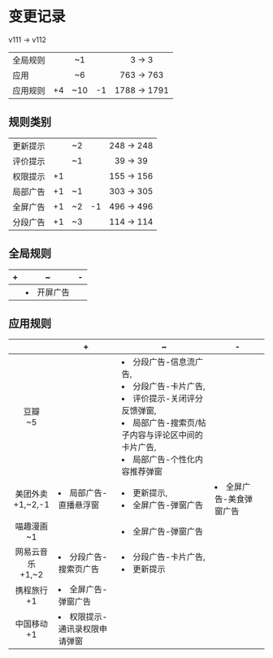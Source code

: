 # 变更记录

v111 -> v112

||||||
|-|:-:|:-:|:-:|:-:|
|全局规则||~1||3 -> 3|
|应用||~6||763 -> 763|
|应用规则|+4|~10|-1|1788 -> 1791|

## 规则类别

||||||
|-|:-:|:-:|:-:|:-:|
|更新提示||~2||248 -> 248|
|评价提示||~1||39 -> 39|
|权限提示|+1|||155 -> 156|
|局部广告|+1|~1||303 -> 305|
|全屏广告|+1|~2|-1|496 -> 496|
|分段广告|+1|~3||114 -> 114|

## 全局规则

|+|~|-|
|-|-|-|
||<li>开屏广告||

## 应用规则

||+|~|-|
|:-:|-|-|-|
|豆瓣<br>~5||<li>分段广告-信息流广告,<li>分段广告-卡片广告,<li>评价提示-关闭评分反馈弹窗,<li>局部广告-搜索页/帖子内容与评论区中间的卡片广告,<li>局部广告-个性化内容推荐弹窗||
|美团外卖<br>+1,~2,-1|<li>局部广告-直播悬浮窗|<li>更新提示,<li>全屏广告-弹窗广告|<li>全屏广告-美食弹窗广告|
|喵趣漫画<br>~1||<li>全屏广告-弹窗广告||
|网易云音乐<br>+1,~2|<li>分段广告-搜索页广告|<li>分段广告-卡片广告,<li>更新提示||
|携程旅行<br>+1|<li>全屏广告-弹窗广告|||
|中国移动<br>+1|<li>权限提示-通讯录权限申请弹窗|||
